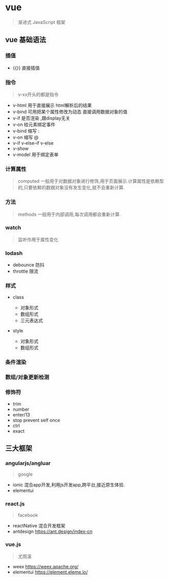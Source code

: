 # vue 
> 渐进式 JavaScript 框架


## vue 基础语法
### 插值
+ {{}}  直接插值


### 指令
> v-xx开头的都是指令

+ v-html   用于直接展示 html解析后的结果
+ v-bind  可用把某个属性修改为动态 直接调用数据对象的值
+ v-if  是否渲染 ,跟display无关 
+ v-on 给元素绑定事件
+ v-bind 缩写 :   
+ v-on  缩写 @
+ v-if  v-else-if  v-else
+ v-show
+ v-model  用于绑定表单


### 计算属性
> computed  一般用于对数据对象进行修饰,用于页面展示.计算属性是依赖型的,只要依赖的数据对象没有发生变化,就不会重新计算.

### 方法
> methods  一般用于内部调用,每次调用都会重新计算.

### watch
> 监听作用于属性变化

### lodash
+ debounce 防抖
+ throttle 限流

### 样式
+ class
    - 对象形式
    - 数组形式
    - 三元表达式

+ style
    - 对象形式
    - 数组形式

### 条件渲染

### 数组/对象更新检测 



### 修饰符
+ trim
+ number
+ enter/13
+ stop  prevent  self  once
+ ctrl  
+ exact



## 三大框架
### angularjs/angluar 
> google  
+ ionic  混合app开发,利用js开发app,跨平台,接近原生体验.
+ elementui 


### react.js
> facebook
+ reactNative  混合开发框架
+ antdesign https://ant.design/index-cn


### vue.js
> 尤雨溪
+ weex https://weex.apache.org/
+ elementui  https://element.eleme.io/





